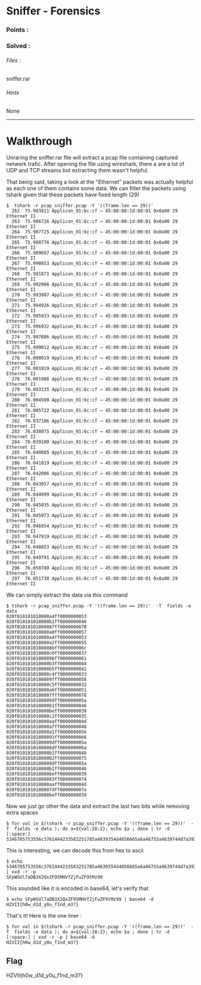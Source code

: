 # Sniffer - Forensics

### Points : #
### Solved : #

###### Files :
sniffer.rar

######  Hints
None

---


# Walkthrough

Unraring the sniffer.rar file will extract a pcap file containing captured network trafic. After opening the file using wireshark, there a are a lot of UDP and TCP streams but extracting them wasn't helpful.

That being said, taking a look at the "Ethernet" packets was actually helpful as each one of them contains some data. We can filter the packets using tshark given that these packets have fixed length (29)



```
$  tshark -r pcap_sniffer.pcap -Y '((frame.len == 29))'
  262  75.983811 Applicon_01:6c:cf → 45:00:00:1d:00:01 0x0a00 29  Ethernet II
  263  75.986726 Applicon_01:6c:cf → 45:00:00:1d:00:01 0x0a00 29  Ethernet II
  264  75.987725 Applicon_01:6c:cf → 45:00:00:1d:00:01 0x0a00 29  Ethernet II
  265  75.988776 Applicon_01:6c:cf → 45:00:00:1d:00:01 0x0a00 29  Ethernet II
  266  75.989697 Applicon_01:6c:cf → 45:00:00:1d:00:01 0x0a00 29  Ethernet II
  267  75.990853 Applicon_01:6c:cf → 45:00:00:1d:00:01 0x0a00 29  Ethernet II
  268  75.991871 Applicon_01:6c:cf → 45:00:00:1d:00:01 0x0a00 29  Ethernet II
  269  75.992966 Applicon_01:6c:cf → 45:00:00:1d:00:01 0x0a00 29  Ethernet II
  270  75.993987 Applicon_01:6c:cf → 45:00:00:1d:00:01 0x0a00 29  Ethernet II
  271  75.994926 Applicon_01:6c:cf → 45:00:00:1d:00:01 0x0a00 29  Ethernet II
  272  75.995933 Applicon_01:6c:cf → 45:00:00:1d:00:01 0x0a00 29  Ethernet II
  273  75.996932 Applicon_01:6c:cf → 45:00:00:1d:00:01 0x0a00 29  Ethernet II
  274  75.997886 Applicon_01:6c:cf → 45:00:00:1d:00:01 0x0a00 29  Ethernet II
  275  75.999012 Applicon_01:6c:cf → 45:00:00:1d:00:01 0x0a00 29  Ethernet II
  276  76.000019 Applicon_01:6c:cf → 45:00:00:1d:00:01 0x0a00 29  Ethernet II
  277  76.001019 Applicon_01:6c:cf → 45:00:00:1d:00:01 0x0a00 29  Ethernet II
  278  76.001986 Applicon_01:6c:cf → 45:00:00:1d:00:01 0x0a00 29  Ethernet II
  279  76.003135 Applicon_01:6c:cf → 45:00:00:1d:00:01 0x0a00 29  Ethernet II
  280  76.004500 Applicon_01:6c:cf → 45:00:00:1d:00:01 0x0a00 29  Ethernet II
  281  76.005722 Applicon_01:6c:cf → 45:00:00:1d:00:01 0x0a00 29  Ethernet II
  282  76.037106 Applicon_01:6c:cf → 45:00:00:1d:00:01 0x0a00 29  Ethernet II
  283  76.038075 Applicon_01:6c:cf → 45:00:00:1d:00:01 0x0a00 29  Ethernet II
  284  76.039100 Applicon_01:6c:cf → 45:00:00:1d:00:01 0x0a00 29  Ethernet II
  285  76.040085 Applicon_01:6c:cf → 45:00:00:1d:00:01 0x0a00 29  Ethernet II
  286  76.041019 Applicon_01:6c:cf → 45:00:00:1d:00:01 0x0a00 29  Ethernet II
  287  76.042006 Applicon_01:6c:cf → 45:00:00:1d:00:01 0x0a00 29  Ethernet II
  288  76.043057 Applicon_01:6c:cf → 45:00:00:1d:00:01 0x0a00 29  Ethernet II
  289  76.044099 Applicon_01:6c:cf → 45:00:00:1d:00:01 0x0a00 29  Ethernet II
  290  76.045035 Applicon_01:6c:cf → 45:00:00:1d:00:01 0x0a00 29  Ethernet II
  291  76.045973 Applicon_01:6c:cf → 45:00:00:1d:00:01 0x0a00 29  Ethernet II
  292  76.046954 Applicon_01:6c:cf → 45:00:00:1d:00:01 0x0a00 29  Ethernet II
  293  76.047919 Applicon_01:6c:cf → 45:00:00:1d:00:01 0x0a00 29  Ethernet II
  294  76.048853 Applicon_01:6c:cf → 45:00:00:1d:00:01 0x0a00 29  Ethernet II
  295  76.049791 Applicon_01:6c:cf → 45:00:00:1d:00:01 0x0a00 29  Ethernet II
  296  76.050780 Applicon_01:6c:cf → 45:00:00:1d:00:01 0x0a00 29  Ethernet II
  297  76.051738 Applicon_01:6c:cf → 45:00:00:1d:00:01 0x0a00 29  Ethernet II

```

We can simply extract the data via this command

```
$ tshark -r pcap_sniffer.pcap -Y '((frame.len == 29))'  -T  fields -e data
020f010101010800a4ff0000000053
020f010101010800b1ff0000000046
020f01010101080087ff0000000070
020f010101010800a0ff0000000057
020f010101010800a4ff0000000053
020f010101010800a2ff0000000055
020f0101010108008bff000000006c
020f010101010800c0ff0000000037
020f01010101080096ff0000000061
020f010101010800b3ff0000000044
020f010101010800b5ff0000000042
020f010101010800c4ff0000000033
020f0101010108009fff0000000058
020f010101010800c5ff0000000032
020f010101010800a6ff0000000051
020f0101010108007fff0000000078
020f0101010108009dff000000005a
020f010101010800b1ff0000000046
020f010101010800beff0000000039
020f010101010800c2ff0000000035
020f010101010800aaff000000004d
020f010101010800afff0000000048
020f010101010800a1ff0000000056
020f01010101080091ff0000000066
020f0101010108009dff000000005a
020f0101010108008dff000000006a
020f010101010800b1ff0000000046
020f01010101080082ff0000000075
020f0101010108009dff000000005a
020f010101010800b1ff0000000046
020f010101010800beff0000000039
020f01010101080083ff0000000074
020f010101010800aaff000000004d
020f0101010108007dff000000007a
020f010101010800beff0000000039

```

Now we just go other the data and extract the last two bits while removing extra spaces

```
$ for val in $(tshark -r pcap_sniffer.pcap -Y '((frame.len == 29))'  -T  fields -e data ); do a=${val:28:2}; echo $a ; done | tr -d [:space:] 
5346705753556c3761444233583251785a4639354d4856665a6a46755a4639744d7a3939
```
This is interesting, we can decode this from hex to ascii

```
$ echo 5346705753556c3761444233583251785a4639354d4856665a6a46755a4639744d7a3939 | xxd -r -p
SFpWSUl7aDB3X2QxZF95MHVfZjFuZF9tMz99
```

This sounded like it is encoded in base64, let's verify that

```
$ echo SFpWSUl7aDB3X2QxZF95MHVfZjFuZF9tMz99 | base64 -d
HZVII{h0w_d1d_y0u_f1nd_m3?}
```



That's it! Here is the one liner :
```
$ for val in $(tshark -r pcap_sniffer.pcap -Y '((frame.len == 29))'  -T  fields -e data ); do a=${val:28:2}; echo $a ; done | tr -d [:space:] | xxd -r -p | base64 -d
HZVII{h0w_d1d_y0u_f1nd_m3?}
```


## Flag

HZVII{h0w\_d1d\_y0u\_f1nd\_m3?}



